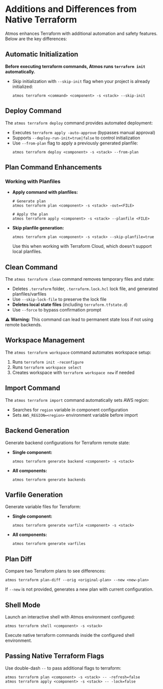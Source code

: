 # Additions and Differences from Native Terraform

Atmos enhances Terraform with additional automation and safety features. Below are the key differences:

## Automatic Initialization

**Before executing terraform commands, Atmos runs `terraform init` automatically.**

- Skip initialization with `--skip-init` flag when your project is already initialized:
  ```shell
  atmos terraform <command> <component> -s <stack> --skip-init
  ```

## Deploy Command

The `atmos terraform deploy` command provides automated deployment:

- Executes `terraform apply -auto-approve` (bypasses manual approval)
- Supports `--deploy-run-init=true|false` to control initialization
- Use `--from-plan` flag to apply a previously generated planfile:
  ```shell
  atmos terraform deploy <component> -s <stack> --from-plan
  ```

## Plan Command Enhancements

### Working with Planfiles

- **Apply command with planfiles:**
  ```shell
  # Generate plan
  atmos terraform plan <component> -s <stack> -out=<FILE>

  # Apply the plan
  atmos terraform apply <component> -s <stack> --planfile <FILE>
  ```

- **Skip planfile generation:**
  ```shell
  atmos terraform plan <component> -s <stack> --skip-planfile=true
  ```
  Use this when working with Terraform Cloud, which doesn't support local planfiles.

## Clean Command

The `atmos terraform clean` command removes temporary files and state:

- Deletes `.terraform` folder, `.terraform.lock.hcl` lock file, and generated planfiles/varfiles
- Use `--skip-lock-file` to preserve the lock file
- **Deletes local state files** (including `terraform.tfstate.d`)
- Use `--force` to bypass confirmation prompt

⚠️ **Warning:** This command can lead to permanent state loss if not using remote backends.

## Workspace Management

The `atmos terraform workspace` command automates workspace setup:

1. Runs `terraform init -reconfigure`
2. Runs `terraform workspace select`
3. Creates workspace with `terraform workspace new` if needed

## Import Command

The `atmos terraform import` command automatically sets AWS region:

- Searches for `region` variable in component configuration
- Sets `AWS_REGION=<region>` environment variable before import

## Backend Generation

Generate backend configurations for Terraform remote state:

- **Single component:**
  ```shell
  atmos terraform generate backend <component> -s <stack>
  ```

- **All components:**
  ```shell
  atmos terraform generate backends
  ```

## Varfile Generation

Generate variable files for Terraform:

- **Single component:**
  ```shell
  atmos terraform generate varfile <component> -s <stack>
  ```

- **All components:**
  ```shell
  atmos terraform generate varfiles
  ```

## Plan Diff

Compare two Terraform plans to see differences:

```shell
atmos terraform plan-diff --orig <original-plan> --new <new-plan>
```

If `--new` is not provided, generates a new plan with current configuration.

## Shell Mode

Launch an interactive shell with Atmos environment configured:

```shell
atmos terraform shell <component> -s <stack>
```

Execute native terraform commands inside the configured shell environment.

## Passing Native Terraform Flags

Use double-dash `--` to pass additional flags to terraform:

```shell
atmos terraform plan <component> -s <stack> -- -refresh=false
atmos terraform apply <component> -s <stack> -- -lock=false
```
